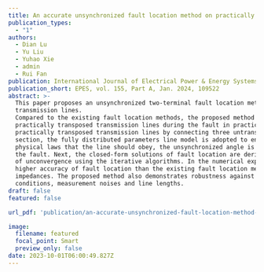 ```yaml
---
title: An accurate unsynchronized fault location method on practically transposed transmission lines with closed-form solutions
publication_types:
  - "1"
authors:
  - Dian Lu
  - Yu Liu
  - Yuhao Xie
  - admin
  - Rui Fan
publication: International Journal of Electrical Power & Energy Systems
publication_short: EPES, vol. 155, Part A, Jan. 2024, 109522
abstract: >-
  This paper proposes an unsynchronized two-terminal fault location method on three phase practically transposed
  transmission lines.
  Compared to the existing fault location methods, the proposed method considers the asymmetry of the
  practically transposed transmission lines during the fault in practice. First, the proposed method constructs the
  practically transposed transmission lines by connecting three untransposed transmission line sections. For each
  section, the fully distributed parameters line model is adopted to ensure the modeling accuracy. According to the
  physical laws that the line should obey, the unsynchronized angle is estimated with analytical formulation before
  the fault. Next, the closed-form solutions of fault location are derived for different fault events, to avoid the risks
  of unconvergence using the iterative algorithms. In the numerical experiments, the proposed method shows
  higher accuracy of fault location than the existing fault location methods, regardless of fault types, locations and
  impedances. The proposed method also demonstrates robustness against various unsynchronized angles, loading
  conditions, measurement noises and line lengths. 
draft: false
featured: false

url_pdf: 'publication/an-accurate-unsynchronized-fault-location-method-on-practically-transposed-transmission-lines-with-closed-form-solutions/paper.pdf'

image:
  filename: featured
  focal_point: Smart
  preview_only: false
date: 2023-10-01T06:00:49.827Z
---
```

